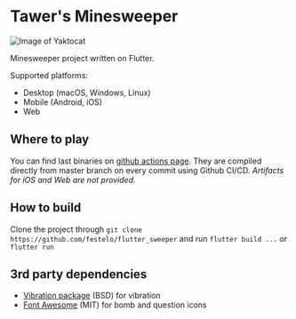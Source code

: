# Tawer's Minesweeper

![Image of Yaktocat](https://i.imgur.com/kRoMoxI.png)

Minesweeper project written on Flutter.  

Supported platforms: 
* Desktop (macOS, Windows, Linux)
* Mobile (Android, iOS)
* Web

## Where to play

You can find last binaries on [github actions page](https://github.com/festelo/flutter_sweeper/actions). They are compiled directly from master branch on every commit using Github CI/CD. *Artifacts for iOS and Web are not provided.*

## How to build

Clone the project through `git clone https://github.com/festelo/flutter_sweeper` and run `flutter build ...` or `flutter run`

## 3rd party dependencies

* [Vibration package](https://pub.dev/packages/vibration) (BSD) for vibration
* [Font Awesome](https://pub.dev/packages/font_awesome_flutter) (MIT) for bomb and question icons